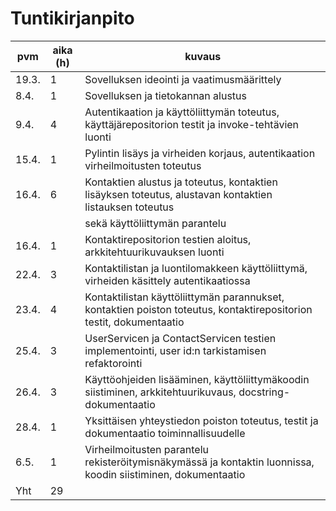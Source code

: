 # Tuntikirjanpito

| pvm   | aika (h) | kuvaus                                                                                                              |
| ----- | -------- | ------------------------------------------------------------------------------------------------------------------- |
| 19.3. | 1        | Sovelluksen ideointi ja vaatimusmäärittely                                                                          |
| 8.4.  | 1        | Sovelluksen ja tietokannan alustus                                                                                  |
| 9.4.  | 4        | Autentikaation ja käyttöliittymän toteutus, käyttäjärepositorion testit ja invoke-tehtävien luonti                  |
| 15.4. | 1        | Pylintin lisäys ja virheiden korjaus, autentikaation virheilmoitusten toteutus                                      |
| 16.4. | 6        | Kontaktien alustus ja toteutus, kontaktien lisäyksen toteutus, alustavan kontaktien listauksen toteutus             |
|       |          | sekä käyttöliittymän parantelu                                                                                      |
| 16.4. | 1        | Kontaktirepositorion testien aloitus, arkkitehtuurikuvauksen luonti                                                 |
| 22.4. | 3        | Kontaktilistan ja luontilomakkeen käyttöliittymä, virheiden käsittely autentikaatiossa                              |
| 23.4. | 4        | Kontaktilistan käyttöliittymän parannukset, kontaktien poiston toteutus, kontaktirepositorion testit, dokumentaatio |
| 25.4. | 3        | UserServicen ja ContactServicen testien implementointi, user id:n tarkistamisen refaktorointi                       |
| 26.4. | 3        | Käyttöohjeiden lisääminen, käyttöliittymäkoodin siistiminen, arkkitehtuurikuvaus, docstring-dokumentaatio           |
| 28.4. | 1        | Yksittäisen yhteystiedon poiston toteutus, testit ja dokumentaatio toiminnallisuudelle                              |
| 6.5.  | 1        | Virheilmoitusten parantelu rekisteröitymisnäkymässä ja kontaktin luonnissa, koodin siistiminen, dokumentaatio       |
| Yht   | 29       |                                                                                                                     |
